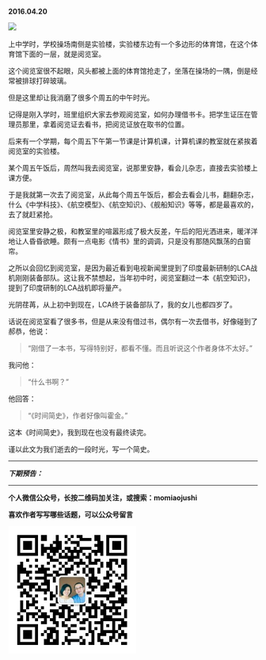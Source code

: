 **2016.04.20**

![](http://upload-images.jianshu.io/upload_images/51001-6422c011312f0316.jpg)

上中学时，学校操场南侧是实验楼，实验楼东边有一个多边形的体育馆，在这个体育馆下面的一层，就是阅览室。

这个阅览室很不起眼，风头都被上面的体育馆抢走了，坐落在操场的一隅，倒是经常被排球打碎玻璃。

但是这里却让我消磨了很多个周五的中午时光。

记得是刚入学时，班里组织大家去参观阅览室，如何办理借书卡。把学生证压在管理员那里，拿着阅览证去看书，把阅览证放在取书的位置。

后来有一个学期，每个周五下午第一节课是计算机课，计算机课的教室就在紧挨着阅览室的实验楼。

某个周五午饭后，周然叫我去阅览室，说那里安静，看会儿杂志，直接去实验楼上课方便。

于是我就第一次去了阅览室，从此每个周五午饭后，都会去看会儿书，翻翻杂志，什么《中学科技》、《航空模型》、《航空知识》、《舰船知识》等等，都是最喜欢的，去了就赶紧抢。

阅览室里安静之极，和教室里的喧嚣形成了极大反差，午后的阳光洒进来，暖洋洋地让人昏昏欲睡。颇有一点电影《情书》里的调调，只是没有那随风飘荡的白窗帘。

之所以会回忆到阅览室，是因为最近看到电视新闻里提到了印度最新研制的LCA战机刚刚装备部队。这让我不禁想起，当年初中时，阅览室翻过一本《航空知识》，提到了印度研制的LCA战机即将量产。

光阴荏苒，从上初中到现在，LCA终于装备部队了，我的女儿也都四岁了。

话说在阅览室看了很多书，但是从来没有借过书，偶尔有一次去借书，好像碰到了郝恭，他说：

>“刚借了一本书，写得特别好，都看不懂。而且听说这个作者身体不太好。”

我问他：

>“什么书啊？”

他回答：

>“《时间简史》，作者好像叫霍金。”

这本《时间简史》，我到现在也没有最终读完。

谨以此文为我们逝去的一段时光，写一个简史。

***

***下期预告：***

***


**个人微信公众号，长按二维码加关注，或搜索：momiaojushi**

**喜欢作者写写哪些话题，可以公众号留言**

![](https://github.com/jiluofu/jiluofu.github.com/raw/master/momiaojushi/static/qrcode.jpg)